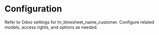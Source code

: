 # Configuration

Refer to Odoo settings for hr_timesheet_name_customer. Configure related models, access rights, and options as needed.
